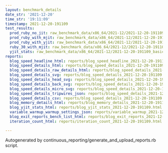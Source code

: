 ```yaml
---
layout: benchmark_details
date_str: '2021-12-20'
time_str: '19:11:09'
timestamp: 2021-12-20-191109
test_results:
  prod_ruby_no_jit: raw_benchmark_data/x86_64/2021-12/2021-12-20-191109_basic_benchmark_prod_ruby_no_jit.json
  prod_ruby_with_mjit: raw_benchmark_data/x86_64/2021-12/2021-12-20-191109_basic_benchmark_prod_ruby_with_mjit.json
  prod_ruby_with_yjit: raw_benchmark_data/x86_64/2021-12/2021-12-20-191109_basic_benchmark_prod_ruby_with_yjit.json
  ruby_30_with_mjit: raw_benchmark_data/x86_64/2021-12/2021-12-20-191109_basic_benchmark_ruby_30_with_mjit.json
  yjit_stats: raw_benchmark_data/x86_64/2021-12/2021-12-20-191109_basic_benchmark_yjit_stats.json
reports:
  blog_speed_headline_html: reports/blog_speed_headline_2021-12-20-191109.html
  blog_speed_details_html: reports/blog_speed_details_2021-12-20-191109.html
  blog_speed_details_raw_details_html: reports/blog_speed_details_2021-12-20-191109.raw_details.html
  blog_speed_details_svg: reports/blog_speed_details_2021-12-20-191109.svg
  blog_speed_details_head_svg: reports/blog_speed_details_2021-12-20-191109.head.svg
  blog_speed_details_back_svg: reports/blog_speed_details_2021-12-20-191109.back.svg
  blog_speed_details_micro_svg: reports/blog_speed_details_2021-12-20-191109.micro.svg
  blog_speed_details_tripwires_json: reports/blog_speed_details_2021-12-20-191109.tripwires.json
  blog_speed_details_csv: reports/blog_speed_details_2021-12-20-191109.csv
  blog_memory_details_html: reports/blog_memory_details_2021-12-20-191109.html
  blog_yjit_stats_html: reports/blog_yjit_stats_2021-12-20-191109.html
  variable_warmup_warmup_settings_json: reports/variable_warmup_2021-12-20-191109.warmup_settings.json
  blog_exit_reports_bench_list_html: reports/blog_exit_reports_2021-12-20-191109.bench_list.html
  iteration_count_html: reports/iteration_count_2021-12-20-191109.html

---
```

Autogenerated by continuous_reporting/generate_and_upload_reports.rb script.
